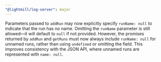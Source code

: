 ```yaml
---
"@lightmill/log-server": major
---
```


Parameters passed to `addRun` may now explicitly specify `runName: null` to indicate that the run has no name. Omitting the `runName` parameter is still allowed—it will default to `null` if not provided. However, the promises returned by `addRun` and `getRuns` must now always include `runName: null` for unnamed runs, rather than using `undefined` or omitting the field. This improves consistency with the JSON API, where unnamed runs are represented with `name: null`.
